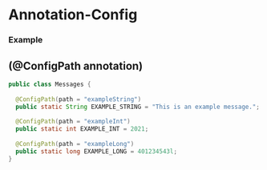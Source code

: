 # Annotation-Config

### Example

## (@ConfigPath annotation)

```java
public class Messages {
  
  @ConfigPath(path = "exampleString")
  public static String EXAMPLE_STRING = "This is an example message.";
  
  @ConfigPath(path = "exampleInt")
  public static int EXAMPLE_INT = 2021;
  
  @ConfigPath(path = "exampleLong")
  public static long EXAMPLE_LONG = 401234543l;
}
```
